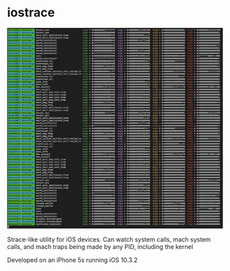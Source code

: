 # iostrace

![alt text](https://github.com/jsherman212/iostrace/blob/master/iostrace2.png)

Strace-like utility for iOS devices. Can watch system calls, mach system calls, and mach traps being made by any PID, including the kernel

Developed on an iPhone 5s running iOS 10.3.2
